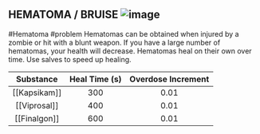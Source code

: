 ## HEMATOMA / BRUISE ![image](https://user-images.githubusercontent.com/7808279/176214045-81b72c9f-81c0-48f8-8400-f4e9baf38e65.png)

#Hematoma #problem
Hematomas can be obtained when injured by a zombie or hit with a blunt weapon.
If you have a large number of hematomas, your health will decrease.
Hematomas heal on their own over time.
Use salves to speed up healing.

| Substance | Heal Time (s) | Overdose Increment |
|:---------:|:-------------:|:------------------:|
|  [[Kapsikam]] |      300      |        0.01        |
|  [[Viprosal]] |      400      |        0.01        |
|  [[Finalgon]] |      600      |        0.01        |

